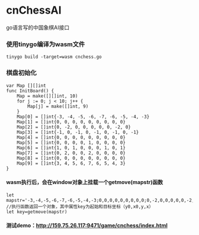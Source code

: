 # cnChessAI
go语言写的中国象棋AI接口


### 使用tinygo编译为wasm文件
```
tinygo build -target=wasm cnchess.go
```
### 棋盘初始化
```
var Map [][]int
func InitBoard() {
	Map = make([][]int, 10)
	for j := 0; j < 10; j++ {
		Map[j] = make([]int, 9)
	}
	Map[0] = []int{-3, -4, -5, -6, -7, -6, -5, -4, -3}
	Map[1] = []int{0, 0, 0, 0, 0, 0, 0, 0, 0}
	Map[2] = []int{0, -2, 0, 0, 0, 0, 0, -2, 0}
	Map[3] = []int{-1, 0, -1, 0, -1, 0, -1, 0, -1}
	Map[4] = []int{0, 0, 0, 0, 0, 0, 0, 0, 0}
	Map[5] = []int{0, 0, 0, 0, 1, 0, 0, 0, 0}
	Map[6] = []int{1, 0, 1, 0, 0, 0, 1, 0, 1}
	Map[7] = []int{0, 2, 0, 0, 2, 0, 0, 0, 0}
	Map[8] = []int{0, 0, 0, 0, 0, 0, 0, 0, 0}
	Map[9] = []int{3, 4, 5, 6, 7, 6, 5, 4, 3}
}
```
#### wasm执行后，会在window对象上挂载一个getmove(mapstr)函数
```
let mapstr='-3,-4,-5,-6,-7,-6,-5,-4,-3;0,0,0,0,0,0,0,0,0;0,-2,0,0,0,0,0,-2,0;-1,0,-1,0,-1,0,-1,0,-1;0,0,0,0,0,0,0,0,0;0,0,0,0,1,0,0,0,0;1,0,1,0,0,0,1,0,1;0,2,0,0,0,0,0,2,0;0,0,0,0,0,0,0,0,0;3,4,5,6,7,6,5,4,3';
//执行函数返回一个对象，其中属性key为起始和目标坐标（y0,x0,y,x）
let key=getmove(mapstr)
```
#### 测试demo：http://159.75.26.117:9471/game/cnchess/index.html
